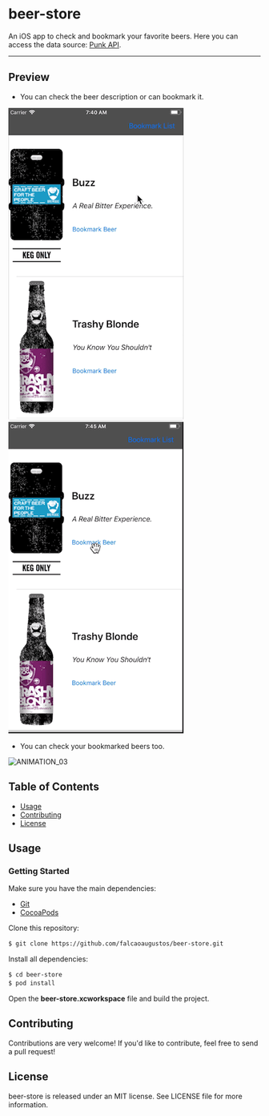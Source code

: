# beer-store

An iOS app to check and bookmark your favorite beers. Here you can access the data source: [Punk API](https://punkapi.com/documentation/v2).

---

## Preview

* You can check the beer description or can bookmark it.

![ANIMATION_01](media/animation01.gif) ![ANIMATION_02](media/animation02.gif)

* You can check your bookmarked beers too.  

![ANIMATION_03](media/animation03.gif)

## Table of Contents

- [Usage](#usage)
- [Contributing](#contributing)
- [License](#license)

## Usage

### Getting Started

Make sure you have the main dependencies:

- [Git](http://git-scm.com/downloads)
- [CocoaPods](https://cocoapods.org/)

Clone this repository:

```sh
$ git clone https://github.com/falcaoaugustos/beer-store.git
```

Install all dependencies:

```sh
$ cd beer-store
$ pod install
```

Open the **beer-store.xcworkspace** file and build the project.

## Contributing

Contributions are very welcome! If you'd like to contribute, feel free to send a pull request!

## License

beer-store is released under an MIT license. See LICENSE file for more information.
